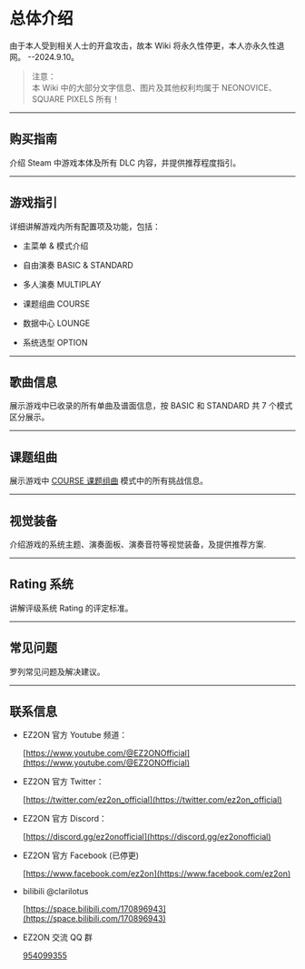 # 总体介绍

由于本人受到相关人士的开盒攻击，故本 Wiki 将永久性停更，本人亦永久性退网。 --2024.9.10。

> 注意：  
> 本 Wiki 中的大部分文字信息、图片及其他权利均属于 NEONOVICE、SQUARE PIXELS 所有！

---

## 购买指南

介绍 Steam 中游戏本体及所有 DLC 内容，并提供推荐程度指引。

---

## 游戏指引

详细讲解游戏内所有配置项及功能，包括：

- 主菜单 & 模式介绍

- 自由演奏 BASIC & STANDARD
  
- 多人演奏 MULTIPLAY
  
- 课题组曲 COURSE
  
- 数据中心 LOUNGE
  
- 系统选型 OPTION

---

## 歌曲信息

展示游戏中已收录的所有单曲及谱面信息，按 BASIC 和 STANDARD 共 7 个模式区分展示。

---

## 课题组曲

展示游戏中 [COURSE 课题组曲](/course/#COURSE) 模式中的所有挑战信息。

---

## 视觉装备

介绍游戏的系统主题、演奏面板、演奏音符等视觉装备，及提供推荐方案.

---

## Rating 系统

讲解评级系统 Rating 的评定标准。

---

## 常见问题

罗列常见问题及解决建议。

---

## 联系信息

- EZ2ON 官方 Youtube 频道：
  
    [https://www.youtube.com/@EZ2ONOfficial](https://www.youtube.com/@EZ2ONOfficial)

- EZ2ON 官方 Twitter：

    [https://twitter.com/ez2on_official](https://twitter.com/ez2on_official)

- EZ2ON 官方 Discord：

    [https://discord.gg/ez2onofficial](https://discord.gg/ez2onofficial)

- EZ2ON 官方 Facebook (已停更)

    [https://www.facebook.com/ez2on](https://www.facebook.com/ez2on)

- bilibili @clarilotus

    [https://space.bilibili.com/170896943](https://space.bilibili.com/170896943)
    
- EZ2ON 交流 QQ 群

    [954099355](https://jq.qq.com/?_wv=1027&k=9atW8Y9W)
